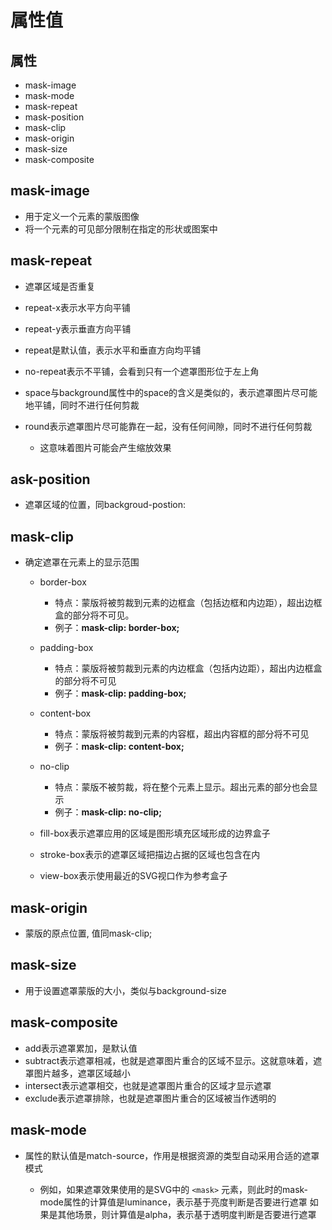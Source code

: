 # 属性值

## 属性

+ mask-image
+ mask-mode
+ mask-repeat
+ mask-position
+ mask-clip
+ mask-origin
+ mask-size
+ mask-composite

## mask-image

+ 用于定义一个元素的蒙版图像
+ 将一个元素的可见部分限制在指定的形状或图案中

## mask-repeat

+ 遮罩区域是否重复

+ repeat-x表示水平方向平铺
+ repeat-y表示垂直方向平铺
+ repeat是默认值，表示水平和垂直方向均平铺
+ no-repeat表示不平铺，会看到只有一个遮罩图形位于左上角
+ space与background属性中的space的含义是类似的，表示遮罩图片尽可能地平铺，同时不进行任何剪裁
+ round表示遮罩图片尽可能靠在一起，没有任何间隙，同时不进行任何剪裁

  + 这意味着图片可能会产生缩放效果

## ask-position

+ 遮罩区域的位置，同backgroud-postion:

## mask-clip

+ 确定遮罩在元素上的显示范围

  + border-box
    + 特点：蒙版将被剪裁到元素的边框盒（包括边框和内边距），超出边框盒的部分将不可见。
    +  例子：**mask-clip: border-box;**

  + padding-box
    + 特点：蒙版将被剪裁到元素的内边框盒（包括内边距），超出内边框盒的部分将不可见
    + 例子：**mask-clip: padding-box;**

  + content-box
    + 特点：蒙版将被剪裁到元素的内容框，超出内容框的部分将不可见
    + 例子：**mask-clip: content-box;**

  + no-clip
    + 特点：蒙版不被剪裁，将在整个元素上显示。超出元素的部分也会显示
    + 例子：**mask-clip: no-clip;**

  + fill-box表示遮罩应用的区域是图形填充区域形成的边界盒子

  + stroke-box表示的遮罩区域把描边占据的区域也包含在内

  + view-box表示使用最近的SVG视口作为参考盒子

## mask-origin

+ 蒙版的原点位置, 值同mask-clip;

## mask-size

+ 用于设置遮罩蒙版的大小，类似与background-size

## mask-composite

+ add表示遮罩累加，是默认值
+ subtract表示遮罩相减，也就是遮罩图片重合的区域不显示。这就意味着，遮罩图片越多，遮罩区域越小
+ intersect表示遮罩相交，也就是遮罩图片重合的区域才显示遮罩
+ exclude表示遮罩排除，也就是遮罩图片重合的区域被当作透明的

## mask-mode

+ 属性的默认值是match-source，作用是根据资源的类型自动采用合适的遮罩模式

  + 例如，如果遮罩效果使用的是SVG中的 `<mask>` 元素，则此时的mask-mode属性的计算值是luminance，表示基于亮度判断是否要进行遮罩
  如果是其他场景，则计算值是alpha，表示基于透明度判断是否要进行遮罩

